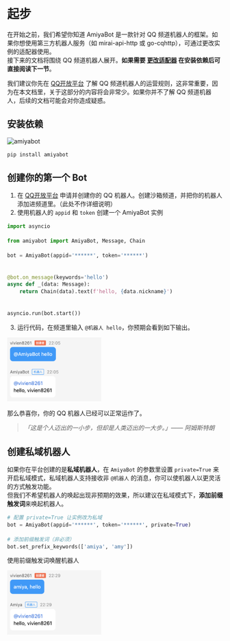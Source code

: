 # 起步

在开始之前，我们希望你知道 AmiyaBot 是一款针对 QQ 频道机器人的框架。如果你想使用第三方机器人服务（如 mirai-api-http 或
go-cqhttp），可通过更改实例的适配器使用。<br>
接下来的文档将围绕 QQ 频道机器人展开。**如果需要 [更改适配器](/develop/basic/selectAdapter)
在安装依赖后可直接阅读下一节**。

我们建议你先在 [QQ开放平台](https://bot.q.qq.com/wiki) 了解 QQ 频道机器人的运营规则，这非常重要，因为在本文档里，关于这部分的内容将会非常少。如果你并不了解
QQ
频道机器人，后续的文档可能会对你造成疑惑。

## 安装依赖

![amiyabot](https://img.shields.io/pypi/v/amiyabot)

```bash
pip install amiyabot
```

## 创建你的第一个 Bot

1. 在 [QQ开放平台](https://q.qq.com/) 申请并创建你的 QQ 机器人。创建沙箱频道，并把你的机器人添加进频道里。（此处不作详细说明）
2. 使用机器人的 `appid` 和 `token` 创建一个 AmiyaBot 实例

```python
import asyncio

from amiyabot import AmiyaBot, Message, Chain

bot = AmiyaBot(appid='******', token='******')


@bot.on_message(keywords='hello')
async def _(data: Message):
    return Chain(data).text(f'hello, {data.nickname}')


asyncio.run(bot.start())
```

3. 运行代码，在频道里输入 `@机器人 hello`，你预期会看到如下输出。

<img style="width: 220px" src="../../assets/examples/hello.png" alt="image">

那么恭喜你，你的 QQ 机器人已经可以正常运作了。

> _「这是个人迈出的一小步，但却是人类迈出的一大步。」—— 阿姆斯特朗_

## 创建私域机器人

如果你在平台创建的是**私域机器人**，在 `AmiyaBot` 的参数里设置 `private=True`
来开启私域模式，私域机器人支持接收非 `@机器人` 的消息，你可以使机器人以更灵活的方式触发功能。<br>
但我们不希望机器人的唤起出现非预期的效果，所以建议在私域模式下，**添加前缀触发词**来唤起机器人。

```python
# 配置 private=True 让实例改为私域
bot = AmiyaBot(appid='******', token='******', private=True)

# 添加前缀触发词（非必须）
bot.set_prefix_keywords(['amiya', 'amy'])
```

使用前缀触发词唤醒机器人

<img style="width: 220px" src="../../assets/examples/hello2.png" alt="image">
